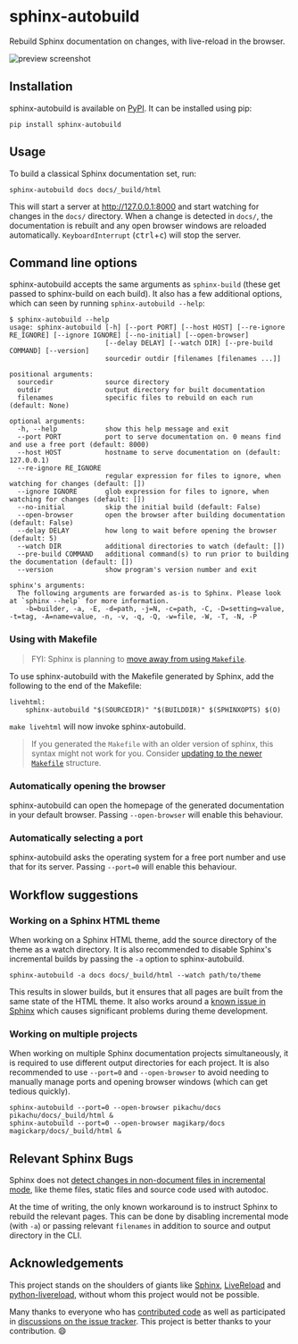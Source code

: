 # sphinx-autobuild

Rebuild Sphinx documentation on changes, with live-reload in the browser.

<p align="center">

![preview screenshot](./docs/_static/demo.png)

</p>

## Installation

sphinx-autobuild is available on [PyPI](https://pypi.org/p/sphinx-autobuild/). It can be installed using pip:

```
pip install sphinx-autobuild
```

## Usage

To build a classical Sphinx documentation set, run:

```
sphinx-autobuild docs docs/_build/html
```

This will start a server at http://127.0.0.1:8000 and start watching for changes in the `docs/` directory. When a change is detected in `docs/`, the documentation is rebuilt and any open browser windows are reloaded automatically. `KeyboardInterrupt` (<kbd>ctrl</kbd>+<kbd>c</kbd>) will stop the server.

## Command line options

sphinx-autobuild accepts the same arguments as `sphinx-build` (these get passed to sphinx-build on each build). It also has a few additional options, which can seen by running `sphinx-autobuild --help`:

```sh-session
$ sphinx-autobuild --help
usage: sphinx-autobuild [-h] [--port PORT] [--host HOST] [--re-ignore RE_IGNORE] [--ignore IGNORE] [--no-initial] [--open-browser]
                        [--delay DELAY] [--watch DIR] [--pre-build COMMAND] [--version]
                        sourcedir outdir [filenames [filenames ...]]

positional arguments:
  sourcedir             source directory
  outdir                output directory for built documentation
  filenames             specific files to rebuild on each run (default: None)

optional arguments:
  -h, --help            show this help message and exit
  --port PORT           port to serve documentation on. 0 means find and use a free port (default: 8000)
  --host HOST           hostname to serve documentation on (default: 127.0.0.1)
  --re-ignore RE_IGNORE
                        regular expression for files to ignore, when watching for changes (default: [])
  --ignore IGNORE       glob expression for files to ignore, when watching for changes (default: [])
  --no-initial          skip the initial build (default: False)
  --open-browser        open the browser after building documentation (default: False)
  --delay DELAY         how long to wait before opening the browser (default: 5)
  --watch DIR           additional directories to watch (default: [])
  --pre-build COMMAND   additional command(s) to run prior to building the documentation (default: [])
  --version             show program's version number and exit

sphinx's arguments:
  The following arguments are forwarded as-is to Sphinx. Please look at `sphinx --help` for more information.
    -b=builder, -a, -E, -d=path, -j=N, -c=path, -C, -D=setting=value, -t=tag, -A=name=value, -n, -v, -q, -Q, -w=file, -W, -T, -N, -P
```

### Using with Makefile

> FYI: Sphinx is planning to [move away from using `Makefile`](https://github.com/sphinx-doc/sphinx/issues/5618#issuecomment-502415633).

To use sphinx-autobuild with the Makefile generated by Sphinx, add the following to the end of the Makefile:

```make
livehtml:
	sphinx-autobuild "$(SOURCEDIR)" "$(BUILDDIR)" $(SPHINXOPTS) $(O)
```

`make livehtml` will now invoke sphinx-autobuild.

> If you generated the `Makefile` with an older version of sphinx, this syntax might not work for you. Consider [updating to the newer `Makefile`](https://github.com/sphinx-doc/sphinx/blob/af62fa61e6cbd88d0798963211e73e5ba0d55e6d/sphinx/templates/quickstart/Makefile.new_t) structure.

### Automatically opening the browser

sphinx-autobuild can open the homepage of the generated documentation in your default browser. Passing `--open-browser` will enable this behaviour.

### Automatically selecting a port

sphinx-autobuild asks the operating system for a free port number and use that for its server. Passing `--port=0` will enable this behaviour.

## Workflow suggestions

### Working on a Sphinx HTML theme

When working on a Sphinx HTML theme, add the source directory of the theme as a watch directory. It is also recommended to disable Sphinx's incremental builds by passing the `-a` option to sphinx-autobuild.

```
sphinx-autobuild -a docs docs/_build/html --watch path/to/theme
```

This results in slower builds, but it ensures that all pages are built from the same state of the HTML theme. It also works around a [known issue in Sphinx](#user-content-relevant-sphinx-bugs) which causes significant problems during theme development.

### Working on multiple projects

When working on multiple Sphinx documentation projects simultaneously, it is required to use different output directories for each project. It is also recommended to use `--port=0` and `--open-browser` to avoid needing to manually manage ports and opening browser windows (which can get tedious quickly).

```
sphinx-autobuild --port=0 --open-browser pikachu/docs pikachu/docs/_build/html &
sphinx-autobuild --port=0 --open-browser magikarp/docs magickarp/docs/_build/html &
```

## Relevant Sphinx Bugs

Sphinx does not [detect changes in non-document files in incremental mode](https://github.com/GaretJax/sphinx-autobuild/issues/34), like theme files, static files and source code used with autodoc.

At the time of writing, the only known workaround is to instruct Sphinx to rebuild the relevant pages. This can be done by disabling incremental mode (with `-a`) or passing relevant `filenames` in addition to source and output directory in the CLI.

## Acknowledgements

This project stands on the shoulders of giants like [Sphinx], [LiveReload] and [python-livereload], without whom this project would not be possible.

Many thanks to everyone who has [contributed code](https://github.com/GaretJax/sphinx-autobuild/graphs/contributors) as well as participated in [discussions on the issue tracker](https://github.com/GaretJax/sphinx-autobuild/issues). This project is better thanks to your contribution. :smile:

[Sphinx]: https://sphinx-doc.org/
[LiveReload]: https://livereload.com/
[python-livereload]: https://github.com/lepture/python-livereload
